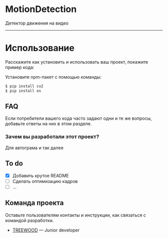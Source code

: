 # MotionDetection
Детектор движения на видео

----

# Использование
Расскажите как установить и использовать ваш проект, покажите пример кода:

Установите npm-пакет с помощью команды:
```sh
$ pip install cv2
$ pip install os
```

## FAQ 
Если потребители вашего кода часто задают одни и те же вопросы, добавьте ответы на них в этом разделе.

### Зачем вы разработали этот проект?
Для автограма и так далее

## To do
- [x] Добавить крутое README
- [ ] Сделать оптимизацию кадров
- [ ] ...

## Команда проекта
Оставьте пользователям контакты и инструкции, как связаться с командой разработки.

- [TREEWOOD](https://t.me/TREEWOOD2) — Junior developer

